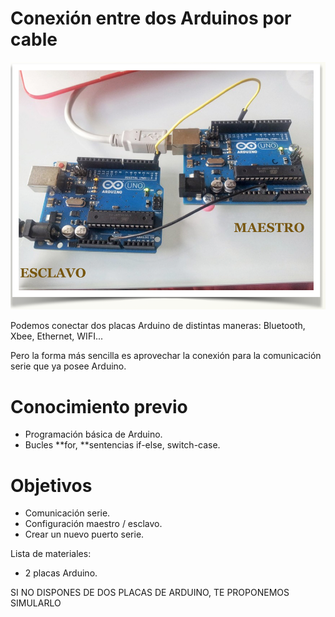 
# Conexión entre dos Arduinos por cable

![](img/Captura_de_pantalla_2015-04-03_a_las_19.25.10.png)


Podemos conectar dos placas Arduino de distintas maneras: Bluetooth, Xbee, Ethernet, WIFI...

Pero la forma más sencilla es aprovechar la conexión para la comunicación serie que ya posee Arduino.

# Conocimiento previo

- Programación básica de Arduino.
- Bucles **for, **sentencias if-else, switch-case.

# Objetivos

- Comunicación serie.
- Configuración maestro / esclavo.
- Crear un nuevo puerto serie.

Lista de materiales:

- 2 placas Arduino.

SI NO DISPONES DE DOS PLACAS DE ARDUINO, TE PROPONEMOS SIMULARLO



